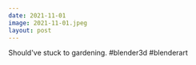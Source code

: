 ```yaml
---
date: 2021-11-01
image: 2021-11-01.jpeg
layout: post
---
```


Should've stuck to gardening. #blender3d #blenderart
